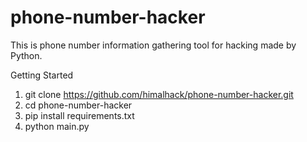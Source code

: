 # phone-number-hacker
This is phone number information gathering tool for hacking made by Python.

 Getting Started

1) git clone https://github.com/himalhack/phone-number-hacker.git
2) cd phone-number-hacker
3) pip install requirements.txt
4) python main.py
